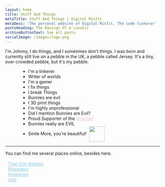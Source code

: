 ```yaml
---
layout: home
title: Stuff And Things
metaTitle: Stuff And Things | Digital Misfit
metaDesc: 'The personal website of Digital Misfit, The code tinkerer'
postsHeading: The Ravings Of A Lunatic
archiveButtonText: See all posts
socialImage: /images/logo.png
---
```

I'm Johnny, I do things, and I sometimes don't things. I was born and currently still live on a pebble in the UK, a pebble called Jersey. It's a tiny, over-crowded pebble, but it's my pebble.

<ul style="padding-left:75px;">
<li>I'm a tinkerer</li>
<li>Writer of worlds</li>
<li>I'm a gamer</li>
<li>I fix things</li>
<li>I break Things</li>
<li>Bunnies are evil</li>
<li>I 3D print things</li>
<li>I'm highly unprofessional</li>
<li>Did I mention Bunnies are Evil?</li>
<li>Proud Supporter of the <a href="https://www.youtube.com/channel/UCU3gwpclVZSYofj616OQKLQ/" style="color: pink;">Mischief</a></li>
<li>Bunnies really are EVIL</li>
<li>Smile More, you're beautiful! <img src="/images/smile.png" height="50" style="padding-left:5px; vertical-align:middle; "></li>
</ul>
<hr/>
  
You can find me several places online, besides here.<br>
<br><i class="fab fa-twitter-square" style="padding-right: 10px; color: #666666;"></i>
<a href="https://twitter.com/DigitalxMisfit/" style="color: skyblue;">That One Birdsite</a><br>
<i class="fab fa-mastodon" style="padding-right: 10px; color: #666666;"></i>
<a href="https://mastodon.technology/@DigitalMisfit" style="color: skyblue;">Mastodon</a><br>
<i class="fab fa-instagram" style="padding-right: 10px; color: #666666;"></i>
<a href="https://www.instagram.com/the.digital.misfit/" style="color: skyblue;">Instagram</a> <br>
<i class="fas fa-at" style="padding-right: 10px; color: #666666;"></i><a href="mailto:johnny@digitalmisfit.uk" style="color: skyblue;" rel="me">mail</a><br>
